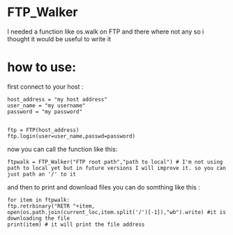 # FTP_Walker

I needed a function like os.walk on FTP and there where not any so i thought it would be useful to write it 

# how to use:

first connect to your host : 

    host_address = "my host address"
    user_name = "my username"
    password = "my password"


    ftp = FTP(host_address)
    ftp.login(user=user_name,passwd=password)
    
now you can call the function like this:

	ftpwalk = FTP_Walker("FTP root path","path to local") # I'm not using path to local yet but in future versions I will improve it. so you can just path an '/' to it 
	
and then to print and download files you can do somthing like this :

	for item in ftpwalk:
    ftp.retrbinary("RETR "+item, open(os.path.join(current_loc,item.split('/')[-1]),"wb").write) #it is downloading the file 
    print(item) # it will print the file address
